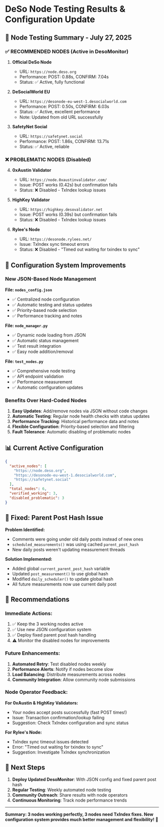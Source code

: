 # DeSo Node Testing Results & Configuration Update

## 🧪 **Node Testing Summary - July 27, 2025**

### **✅ RECOMMENDED NODES (Active in DesoMonitor)**

1. **Official DeSo Node** 
   - URL: `https://node.deso.org`
   - Performance: POST: 0.88s, CONFIRM: 7.04s
   - Status: ✅ Active, fully functional

2. **DeSocialWorld EU** 
   - URL: `https://desonode-eu-west-1.desocialworld.com`
   - Performance: POST: 0.50s, CONFIRM: 6.03s  
   - Status: ✅ Active, excellent performance
   - Note: Updated from old URL successfully

3. **SafetyNet Social**
   - URL: `https://safetynet.social`
   - Performance: POST: 1.86s, CONFIRM: 13.71s
   - Status: ✅ Active, reliable

### **❌ PROBLEMATIC NODES (Disabled)**

4. **0xAustin Validator**
   - URL: `https://node.0xaustinvalidator.com/`
   - Issue: POST works (0.42s) but confirmation fails
   - Status: ❌ Disabled - TxIndex lookup issues

5. **HighKey Validator**
   - URL: `https://highkey.desovalidator.net`
   - Issue: POST works (0.39s) but confirmation fails  
   - Status: ❌ Disabled - TxIndex lookup issues

6. **Rylee's Node**
   - URL: `https://desonode.rylees.net/`
   - Issue: TxIndex sync timeout errors
   - Status: ❌ Disabled - "Timed out waiting for txindex to sync"

## 🔧 **Configuration System Improvements**

### **New JSON-Based Node Management**

**File: `nodes_config.json`**
- ✅ Centralized node configuration
- ✅ Automatic testing and status updates
- ✅ Priority-based node selection
- ✅ Performance tracking and notes

**File: `node_manager.py`**
- ✅ Dynamic node loading from JSON
- ✅ Automatic status management
- ✅ Test result integration
- ✅ Easy node addition/removal

**File: `test_nodes.py`**
- ✅ Comprehensive node testing
- ✅ API endpoint validation
- ✅ Performance measurement
- ✅ Automatic configuration updates

### **Benefits Over Hard-Coded Nodes**

1. **Easy Updates**: Add/remove nodes via JSON without code changes
2. **Automatic Testing**: Regular node health checks with status updates  
3. **Performance Tracking**: Historical performance data and notes
4. **Flexible Configuration**: Priority-based selection and filtering
5. **Fault Tolerance**: Automatic disabling of problematic nodes

## 📊 **Current Active Configuration**

```json
{
  "active_nodes": [
    "https://node.deso.org",
    "https://desonode-eu-west-1.desocialworld.com", 
    "https://safetynet.social"
  ],
  "total_nodes": 6,
  "verified_working": 3,
  "disabled_problematic": 3
}
```

## 🚨 **Fixed: Parent Post Hash Issue**

**Problem Identified:**
- Comments were going under old daily posts instead of new ones
- `scheduled_measurements()` was using cached `parent_post_hash`
- New daily posts weren't updating measurement threads

**Solution Implemented:**
- Added global `current_parent_post_hash` variable
- Updated `post_measurement()` to use global hash
- Modified `daily_scheduler()` to update global hash
- All future measurements now use current daily post

## 🎯 **Recommendations**

### **Immediate Actions:**
1. ✅ Keep the 3 working nodes active
2. ✅ Use new JSON configuration system
3. ✅ Deploy fixed parent post hash handling
4. ⚠️ Monitor the disabled nodes for improvements

### **Future Enhancements:**
1. **Automated Retry**: Test disabled nodes weekly
2. **Performance Alerts**: Notify if nodes become slow
3. **Load Balancing**: Distribute measurements across nodes
4. **Community Integration**: Allow community node submissions

### **Node Operator Feedback:**

**For 0xAustin & HighKey Validators:**
- Your nodes accept posts successfully (fast POST times!)
- Issue: Transaction confirmation/lookup failing
- Suggestion: Check TxIndex configuration and sync status

**For Rylee's Node:**
- TxIndex sync timeout issues detected
- Error: "Timed out waiting for txindex to sync"
- Suggestion: Investigate TxIndex synchronization

## 🚀 **Next Steps**

1. **Deploy Updated DesoMonitor**: With JSON config and fixed parent post hash
2. **Regular Testing**: Weekly automated node testing
3. **Community Outreach**: Share results with node operators
4. **Continuous Monitoring**: Track node performance trends

---

**Summary: 3 nodes working perfectly, 3 nodes need TxIndex fixes. New configuration system provides much better management and flexibility!** 🎯
